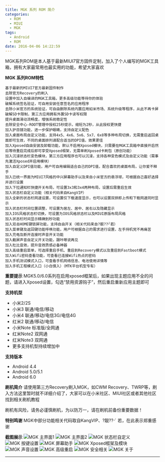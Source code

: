 ```yaml
---
title: MGK 系列 ROM 简介
categories:
  - ROM
  - MIUI
  - MGK
tags:
  - Android
  - ROM
date: 2016-04-06 14:22:59
---
```

MGK系列ROM是本人基于最新MIUI7官方固件定制，加入了个人编写的MGK工具箱，拥有大家最常用也最实用的功能，希望大家喜欢
<!-- more -->
**MGK 系列ROM特性**
```
基于最新的MIUI7官方最新固件制作
去除官方Recovery的刷入
设置中加入自编译的MGK工具箱，更多高级功能等待你的体验
破解系统签名验证，可自用安装任意签名的应用程序
去除小米官方的系统验证，可自由删除系统内置应用如米市场、系统升级等程序，从此不再卡屏
破解SD卡限制，第三方应用拥有外置SD卡读写权限
提升桌面滑动流畅度，增强系统稳定性
去除安全中心-ROOT管理中授权25秒提示，缩短为2秒，从此授权更快捷
加入护目镜功能，进一步保护眼睛，支持自定义配色
加入桌面布局自定义功能，支持4x5、4x6、5x6、5x7、6x8等多种布局切换，无需重启返回桌面即可生效，不同的桌面排列请配合适当的DPI值，效果更佳
加入Xposed自由安装及卸载功能，默认不启用Xposed模块，只需要在MGK工具箱中直接开启然后等待重启完成后即可享受Xposed框架，无需单刷Xposed卡刷包（原创功能）
加入沉浸状态栏变色模块，第三方应用程序也可以沉浸，支持各种变色模式及自定义功能（需事先激活Xposed并启用模块）
加入自定义DPI值功能，用户可自用编辑适合自己的DPI值，配合喜欢的桌面布局，让你爱不释手
加入已统一界面为MIUI7风格的中兴屏幕助手以及来自小米官方的悬浮球，可根据自己喜好选择并进行设置
加入下拉通知栏快捷开关布局，可设置3x3和3x4两种布局，设置后需重启生效
加入状态栏自定义功能（相关代码来自KangVIP）
加入全新的状态栏网速设置，可设置仅下载速度显示，也可以设置双排即上传和下载网速同时显示
加入状态栏时间位置调整，可设置为居左、居中、居右以及隐藏显示
加入IOS风格状态栏切换，可设置为IOS风格状态栏以及MIUI原版布局风格
加入状态栏时间显示精确到秒功能
加入双击HOME键锁屏功能，支持自由开关（相关代码来自?靓??╯若）
加入菜单键及返回键功能呼唤功能，用户可根据自己的需求进行设置，左手持机党不再痛苦
加入充电及断开连接时声音开关功能
加入截屏声音自定义开关功能，跟咔嚓说再见
加入杜比音效，提升音效质感必备神器
加入高级重启菜单，可选择重启手机、重启到Recovery模式以及重启到Fastboot模式
加入Wifi密码查看功能，可查看已连接Wifi热点的密码
加入手机测试模式入口，可查看手机网络信息、电池使用详情等
加入手机工程模式入口（小白慎入）（MTK平台机型专有）
```

**重要提示** 
MGK5.0/6.0系列在启用xposed框架后，如果出现主题应用不全的问题，请进入Xposed设置，勾选“禁用资源钩子”，然后重启重新应用主题即可

**支持机型** 
- 小米2/2S
- 小米3 联通/电信/移动
- 小米4 联通/移动/电信3G/电信4G
- 红米2 联通/移动/电信
- 小米Note 标准版/全网通
- 红米Note2 双网通
- 红米Note3 双网通
- 更多支持机型持续增加中

**支持版本** 
- Android 4.4
- Android 5.0/5.1
- Android 6.0

**刷机简介** 
请使用第三方Recovery刷入MGK，如CWM Recovery、TWRP等，刷入方法这里暂时就不详细介绍了，大家可以在小米社区、MIUI社区或者其他社区找到相关刷机教程

刷机有风险，请务必谨慎刷机，为以防万一，请在刷机前备份重要数据！

**特别鸣谢** 
MGK中部分功能相关代码取自KangVIP、?靓??╯若，在此表示郑重感谢

**截图展示** 
![MGK 主界面1](http://ry09iu.github.io/assets/images/mgk/mgk_tools.png)
![MGK 主界面2](http://ry09iu.github.io/assets/images/mgk/mgk_tools_2.png)
![MGK 状态栏自定义](http://ry09iu.github.io/assets/images/mgk/status_bar_settings.png)
![MGK 按键设置](http://ry09iu.github.io/assets/images/mgk/key_settings.png)
![MGK 屏幕助手](http://ry09iu.github.io/assets/images/mgk/mgk_mipop.png)
![MGK Xposed框架及模块](http://ry09iu.github.io/assets/images/mgk/xposed_install.png)
![MGK 声音设置](http://ry09iu.github.io/assets/images/mgk/system_audio_settings.png)
![MGK 高级重启](http://ry09iu.github.io/assets/images/mgk/advance_boot_menu.png)
![MGK 安全相关](http://ry09iu.github.io/assets/images/mgk/security_menu.png)
![MGK 关于](http://ry09iu.github.io/assets/images/mgk/about_mgk.png)

--- 
